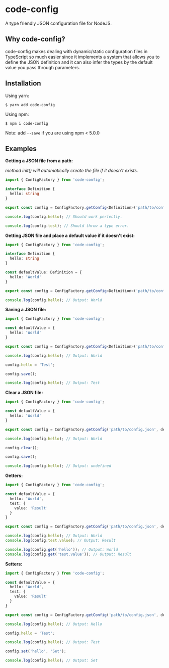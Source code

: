 # code-config
A type friendly JSON configuration file for NodeJS.

## Why code-config?

code-config makes dealing with dynamic/static configuration files in TypeScript so much easier since it implements a system that allows you to define the JSON definition and it can also infer the types by the default value you pass through parameters.

## Installation

Using yarn:
```shell
$ yarn add code-config
```

Using npm:
```shell
$ npm i code-config
```
Note: add `--save` if you are using npm < 5.0.0

## Examples

**Getting a JSON file from a path:**

*method init() will automatically create the file if it doesn't exists.*

```typescript
import { ConfigFactory } from 'code-config';

interface Definition {
  hello: string
}

export const config = ConfigFactory.getConfig<Definition>('path/to/config.json').init();

console.log(config.hello); // Should work perfectly.

console.log(config.test); // Should throw a type error.
```


**Getting JSON file and place a default value if it doesn't exist:**

```typescript
import { ConfigFactory } from 'code-config';

interface Definition {
  hello: string
}

const defaultValue: Definition = {
  hello: 'World'
}

export const config = ConfigFactory.getConfig<Definition>('path/to/config.json', defaultValue).init();

console.log(config.hello); // Output: World
```


**Saving a JSON file:**

```typescript
import { ConfigFactory } from 'code-config';

const defaultValue = {
  hello: 'World'
}

export const config = ConfigFactory.getConfig<Definition>('path/to/config.json', defaultValue).init();

console.log(config.hello); // Output: World

config.hello = 'Test';

config.save();

console.log(config.hello); // Output: Test
```


**Clear a JSON file:**

```typescript
import { ConfigFactory } from 'code-config';

const defaultValue = {
  hello: 'World'
}

export const config = ConfigFactory.getConfig('path/to/config.json', defaultValue).init();

console.log(config.hello); // Output: World

config.clear();

config.save();

console.log(config.hello); // Output: undefined
```


**Getters:**

```typescript
import { ConfigFactory } from 'code-config';

const defaultValue = {
  hello: 'World',
  test: {
    value: 'Result'
  }
}

export const config = ConfigFactory.getConfig('path/to/config.json', defaultValue).init();

console.log(config.hello); // Output: World
console.log(config.test.value); // Output: Result

console.log(config.get('hello')); // Output: World
console.log(config.get('test.value')); // Output: Result

```

**Setters:**

```typescript
import { ConfigFactory } from 'code-config';

const defaultValue = {
  hello: 'World',
  test: {
    value: 'Result'
  }
}

export const config = ConfigFactory.getConfig('path/to/config.json', defaultValue).init();

console.log(config.hello); // Output: Hello

config.hello = 'Test';

console.log(config.hello); // Output: Test

config.set('hello', 'Set');

console.log(config.hello); // Output: Set

```
